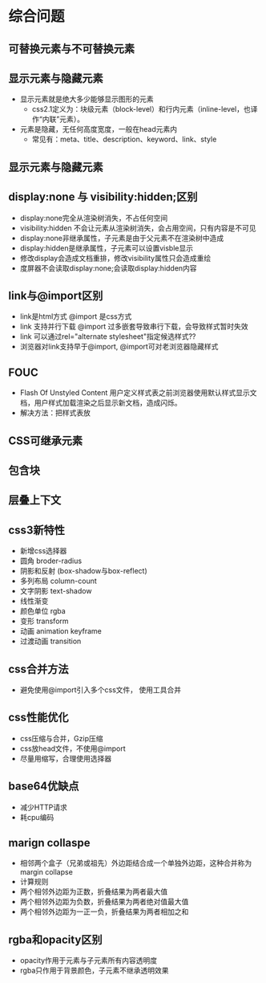 # 综合问题

## 可替换元素与不可替换元素
## 显示元素与隐藏元素
- 显示元素就是绝大多少能够显示图形的元素
  - css2.1定义为：块级元素（block-level）和行内元素（inline-level，也译作“内联”元素）。
- 元素是隐藏，无任何高度宽度，一般在head元素内
  - 常见有：meta、title、description、keyword、link、style

## 显示元素与隐藏元素

## display:none 与 visibility:hidden;区别
- display:none完全从渲染树消失，不占任何空间
- visibility:hidden 不会让元素从渲染树消失，会占用空间，只有内容是不可见
- display:none非继承属性，子元素是由于父元素不在渲染树中造成
- display:hidden是继承属性，子元素可以设置visble显示
- 修改display会造成文档重排，修改visibility属性只会造成重绘
- 度屏器不会读取display:none;会读取display:hidden内容

## link与@import区别
- link是html方式 @import 是css方式
- link 支持并行下载 @import 过多嵌套导致串行下载，会导致样式暂时失效
- link 可以通过rel="alternate stylesheet"指定候选样式??
- 浏览器对link支持早于@import, @import可对老浏览器隐藏样式

## FOUC
- Flash Of Unstyled Content 用户定义样式表之前浏览器使用默认样式显示文档，用户样式加载渲染之后显示新文档，造成闪烁。
- 解决方法：把样式表放<head>

## CSS可继承元素
## 包含块
## 层叠上下文
## css3新特性
- 新增css选择器
- 圆角 broder-radius
- 阴影和反射 (box-shadow与box-reflect)
- 多列布局 column-count
- 文字阴影 text-shadow
- 线性渐变
- 颜色单位 rgba
- 变形 transform
- 动画 animation keyframe
- 过渡动画 transition

## css合并方法
- 避免使用@import引入多个css文件， 使用工具合并

## css性能优化
- css压缩与合并，Gzip压缩
- css放head文件，不使用@import
- 尽量用缩写，合理使用选择器

## base64优缺点
- 减少HTTP请求
- 耗cpu编码

## marign collaspe
- 相邻两个盒子（兄弟或祖先）外边距结合成一个单独外边距，这种合并称为margin collapse
- 计算规则
- 两个相邻外边距为正数，折叠结果为两者最大值
- 两个相邻外边距为负数，折叠结果为两者绝对值最大值
- 两个相邻外边距为一正一负，折叠结果为两者相加之和

## rgba和opacity区别
- opacity作用于元素与子元素所有内容透明度
- rgba只作用于背景颜色，子元素不继承透明效果
